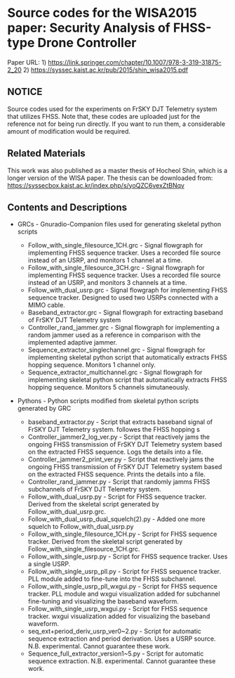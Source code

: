 # Source codes for the WISA2015 paper: Security Analysis of FHSS-type Drone Controller
Paper URL: 1) https://link.springer.com/chapter/10.1007/978-3-319-31875-2_20 2) https://syssec.kaist.ac.kr/pub/2015/shin_wisa2015.pdf

## NOTICE 
Source codes used for the experiments on FrSKY DJT Telemetry system that utilizes FHSS. Note that, these codes are uploaded just for the reference not for being run directly. If you want to run them, a considerable amount of modification would be required.

## Related Materials
This work was also published as a master thesis of Hocheol Shin, which is a longer version of the WISA paper. The thesis can be downloaded from: https://syssecbox.kaist.ac.kr/index.php/s/yoQZC6vexZtBNqv

## Contents and Descriptions
* GRCs - Gnuradio-Companion files used for generating skeletal python scripts
	* Follow_with_single_filesource_1CH.grc - Signal flowgraph for implementing FHSS sequence tracker. Uses a recorded file source instead of an USRP, and monitors 1 channel at a time.
	* Follow_with_single_filesource_3CH.grc - Signal flowgraph for implementing FHSS sequence tracker. Uses a recorded file source instead of an USRP, and monitors 3 channels at a time.
	* Follow_with_dual_usrp.grc - Signal flowgraph for implementing FHSS sequence tracker. Designed to used two USRPs connected with a MIMO cable.
	* Baseband_extractor.grc - Signal flowgraph for extracting baseband of FrSKY DJT Telemetry system
	* Controller_rand_jammer.grc - Signal flowgraph for implementing a random jammer used as a reference in comparison with the implemented adaptive jammer.
	* Sequence_extractor_singlechannel.grc - Signal flowgraph for implementing skeletal python script that automatically extracts FHSS hopping sequence. Monitors 1 channel only.
	* Sequence_extractor_multichannel.grc - Signal flowgraph for implementing skeletal python script that automatically extracts FHSS hopping sequence. Monitors 5 channels simutaneously.

* Pythons - Python scripts modified from skeletal python scripts generated by GRC
	* baseband_extractor.py - Script that extracts baseband signal of FrSKY DJT Telemetry system. followes the FHSS hopping s
	* Controller_jammer2_log_ver.py - Script that reactively jams the ongoing FHSS transmission of FrSKY DJT Telemetry system based on the extracted FHSS sequence. Logs the details into a file.
	* Controller_jammer2_print_ver.py - Script that reactively jams the ongoing FHSS transmission of FrSKY DJT Telemetry system based on the extracted FHSS sequence. Prints the details into a file.
	* Controller_rand_jammer.py - Script that randomly jamms FHSS subchannels of FrSKY DJT Telemetry system.
	* Follow_with_dual_usrp.py - Script for FHSS sequence tracker. Derived from the skeletal script generated by Follow_with_dual_usrp.grc.
	* Follow_with_dual_usrp_dual_squelch(2).py - Added one more squelch to Follow_with_dual_usrp.py
	* Follow_with_single_filesource_1CH.py - Script for FHSS sequence tracker. Derived from the skeletal script generated by Follow_with_single_filesource_1CH.grc.
	* Follow_with_single_usrp.py - Script for FHSS sequence tracker. Uses a single USRP.
	* Follow_with_single_usrp_pll.py - Script for FHSS sequence tracker. PLL module added to fine-tune into the FHSS subchannel. 
	* Follow_with_single_usrp_pll_wxgui.py - Script for FHSS sequence tracker. PLL module and wxgui visualization added for subchannel fine-tuning and visualizing the baseband waveform. 
	* Follow_with_single_usrp_wxgui.py - Script for FHSS sequence tracker. wxgui visualization added for visualizing the baseband waveform. 
	* seq_ext+period_deriv_usrp_ver0~2.py - Script for automatic sequence extraction and period derivation. Uses a USRP source. N.B. experimental. Cannot guarantee these work.
	* Sequence_full_extractor_version1~5.py - Script for automatic sequence extraction. N.B. experimental. Cannot guarantee these work.
